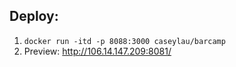 ## Deploy:    
1. `docker run -itd -p 8088:3000 caseylau/barcamp`
2. Preview: http://106.14.147.209:8081/
